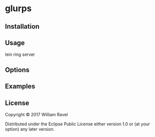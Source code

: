 # glurps


## Installation


## Usage
lein ring server

## Options


## Examples


## License

Copyright © 2017 William Ravel

Distributed under the Eclipse Public License either version 1.0 or (at
your option) any later version.
